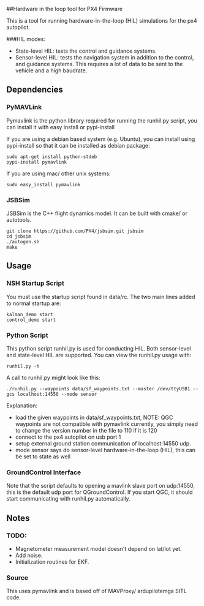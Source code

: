 ##Hardware in the loop tool for PX4 Firmware

This is a tool for running hardware-in-the-loop (HIL) simulations for the px4 autopilot.

###HIL modes:

* State-level HIL: tests the control and guidance systems.
* Sensor-level HIL: tests the navigation system in addition to the control, and guidance systems. This requires a lot of data to be sent to the vehicle and a high baudrate.

## Dependencies

### PyMAVLink

Pymavlink is the python library required for running the runhil.py script, you can install it with easy install or pypi-install

If you are using a debian based system (e.g. Ubuntu), you can install using pypi-install so that it can be installed as debian package:

```
sudo apt-get install python-stdeb
pypi-install pymavlink
```

If you are using mac/ other unix systems:

```
sudo easy_install pymavlink
```

### JSBSim

JSBSim is the C++ flight dynamics model. It can be built with cmake/ or autotools.

```
git clone https://github.com/PX4/jsbsim.git jsbsim
cd jsbsim
./autogen.sh
make
```

## Usage

### NSH Startup Script

You must use the startup script found in data/rc. The two main lines added to normal startup are:
```
kalman_demo start
control_demo start
```

### Python Script

This python script runhil.py is used for conducting HIL. Both sensor-level and state-level HIL are supported. You can view the runhil.py usage with:
```
runhil.py -h
```

A call to runhil.py might look like this:
```
./runhil.py --waypoints data/sf_waypoints.txt --master /dev/ttyUSB1 --gcs localhost:14550 --mode sensor
```

Explanation:
* load the given waypoints in data/sf_waypoints.txt, NOTE: QGC waypoints are not compatible with pymavlink currently, you simply need to change the version number in the file to 110 if it is 120
* connect to the px4 autopilot on usb port 1
* setup external ground station communication of localhost:14550 udp.
* mode sensor says do sensor-level hardware-in-the-loop (HIL), this can be set to state as well

### GroundControl Interface
Note that the script defaults to opening a mavlink slave port on udp:14550, this is the default udp port for QGroundControl. If you start QGC, it should start communicating with runhil.py automatically.

## Notes

### TODO:

* Magnetometer measurement model doesn't depend on lat/lot yet.
* Add noise.
* Initialization routines for EKF.

### Source

This uses pymavlink and is based off of MAVProxy/ ardupilotemga SITL code.
